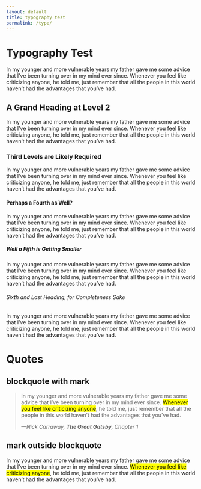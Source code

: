 ```yaml
---
layout: default
title: typography test
permalink: /type/
---
```


# Typography Test

In my younger and more vulnerable years my father gave me some advice that I’ve been turning over in my mind ever since. Whenever you feel like criticizing anyone, he told me, just remember that all the people in this world haven’t had the advantages that you’ve had.

## A Grand Heading at Level 2

In my younger and more vulnerable years my father gave me some advice that I’ve been turning over in my mind ever since. Whenever you feel like criticizing anyone, he told me, just remember that all the people in this world haven’t had the advantages that you’ve had.

### Third Levels are Likely Required

In my younger and more vulnerable years my father gave me some advice that I’ve been turning over in my mind ever since. Whenever you feel like criticizing anyone, he told me, just remember that all the people in this world haven’t had the advantages that you’ve had.

#### Perhaps a Fourth as Well?

In my younger and more vulnerable years my father gave me some advice that I’ve been turning over in my mind ever since. Whenever you feel like criticizing anyone, he told me, just remember that all the people in this world haven’t had the advantages that you’ve had.

##### Well a Fifth is Getting Smaller

In my younger and more vulnerable years my father gave me some advice that I’ve been turning over in my mind ever since. Whenever you feel like criticizing anyone, he told me, just remember that all the people in this world haven’t had the advantages that you’ve had.

###### Sixth and Last Heading, for Completeness Sake

In my younger and more vulnerable years my father gave me some advice that I’ve been turning over in my mind ever since. Whenever you feel like criticizing anyone, he told me, just remember that all the people in this world haven’t had the advantages that you’ve had.

# Quotes

## blockquote with mark

<blockquote cite="https://www.linkedin.com/in/jimlane/">
  <p>
    In my younger and more vulnerable years my father gave me some advice that I’ve been turning over in my mind ever since. <mark>Whenever you feel like criticizing anyone</mark>, he told me, just remember that all the people in this world haven’t had the advantages that you’ve had.
  </p>
  <cite>&mdash;Nick Carraway, <strong>The Great Gatsby</strong>, Chapter 1</cite>
</blockquote>

## mark outside blockquote

<p>
  In my younger and more vulnerable years my father gave me some advice that I’ve been turning over in my mind ever since. <mark>Whenever you feel like criticizing anyone</mark>, he told me, just remember that all the people in this world haven’t had the advantages that you’ve had.
</p>
